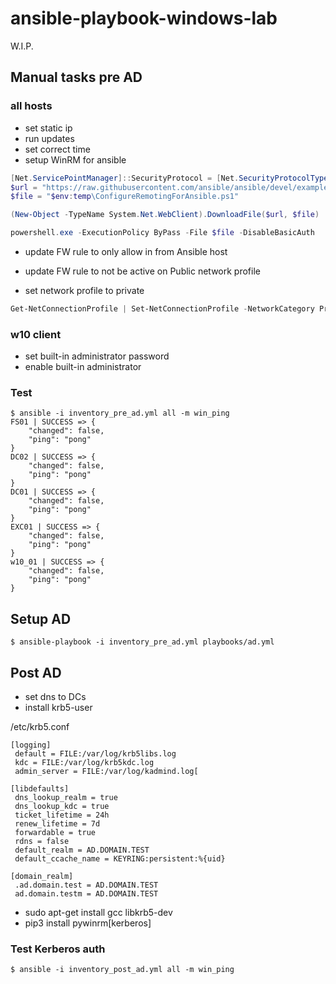 # ansible-playbook-windows-lab

W.I.P.

## Manual tasks pre AD

### all hosts

- set static ip
- run updates
- set correct time
- setup WinRM for ansible

```powershell
[Net.ServicePointManager]::SecurityProtocol = [Net.SecurityProtocolType]::Tls12
$url = "https://raw.githubusercontent.com/ansible/ansible/devel/examples/scripts/ConfigureRemotingForAnsible.ps1"
$file = "$env:temp\ConfigureRemotingForAnsible.ps1"

(New-Object -TypeName System.Net.WebClient).DownloadFile($url, $file)

powershell.exe -ExecutionPolicy ByPass -File $file -DisableBasicAuth
```

- update FW rule to only allow in from Ansible host
- update FW rule to not be active on Public network profile

- set network profile to private

```powershell
Get-NetConnectionProfile | Set-NetConnectionProfile -NetworkCategory Private
```

### w10 client
- set built-in administrator password
- enable built-in administrator

### Test

```
$ ansible -i inventory_pre_ad.yml all -m win_ping
FS01 | SUCCESS => {
    "changed": false,
    "ping": "pong"
}
DC02 | SUCCESS => {
    "changed": false,
    "ping": "pong"
}
DC01 | SUCCESS => {
    "changed": false,
    "ping": "pong"
}
EXC01 | SUCCESS => {
    "changed": false,
    "ping": "pong"
}
w10_01 | SUCCESS => {
    "changed": false,
    "ping": "pong"
}
```

## Setup AD

```
$ ansible-playbook -i inventory_pre_ad.yml playbooks/ad.yml
```

## Post AD 

- set dns to DCs
- install krb5-user

/etc/krb5.conf

```
[logging]
 default = FILE:/var/log/krb5libs.log
 kdc = FILE:/var/log/krb5kdc.log
 admin_server = FILE:/var/log/kadmind.log[

[libdefaults]
 dns_lookup_realm = true
 dns_lookup_kdc = true
 ticket_lifetime = 24h
 renew_lifetime = 7d
 forwardable = true
 rdns = false
 default_realm = AD.DOMAIN.TEST
 default_ccache_name = KEYRING:persistent:%{uid}

[domain_realm]
 .ad.domain.test = AD.DOMAIN.TEST
 ad.domain.testm = AD.DOMAIN.TEST
```

- sudo apt-get install gcc libkrb5-dev
- pip3 install pywinrm[kerberos]


### Test Kerberos auth

```
$ ansible -i inventory_post_ad.yml all -m win_ping
```

